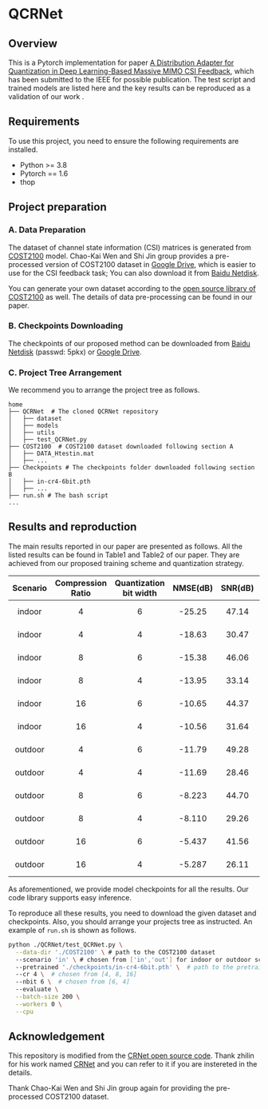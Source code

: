 # QCRNet
## Overview
This is a Pytorch implementation for paper [A Distribution Adapter for Quantization in Deep
Learning-Based Massive MIMO CSI Feedback](), which has been submitted to the IEEE for possible publication. The test script and trained models are listed here and the key results can be reproduced as a validation of our work .
## Requirements
To use this project, you need to ensure the following requirements are installed.
- Python >= 3.8
- Pytorch == 1.6
- thop
## Project preparation
### A. Data Preparation
The dataset of channel state information (CSI) matrices is generated from [COST2100](https://ieeexplore.ieee.org/document/6393523) model. Chao-Kai Wen and Shi Jin group provides a pre-processed version of COST2100 dataset in [Google Drive](https://drive.google.com/drive/folders/1_lAMLk_5k1Z8zJQlTr5NRnSD6ACaNRtj?usp=sharing), which is easier to use for the CSI feedback task; You can also download it from [Baidu Netdisk](https://pan.baidu.com/s/1Ggr6gnsXNwzD4ULbwqCmjA).

You can generate your own dataset according to the [open source library of COST2100](https://github.com/cost2100/cost2100) as well. The details of data pre-processing can be found in our paper.

### B. Checkpoints Downloading
The checkpoints of our proposed method can be downloaded from [Baidu Netdisk](https://pan.baidu.com/s/1KjRYjHZdoX2SerWZkUOT6A) (passwd: 5pkx) or [Google Drive]().

### C. Project Tree Arrangement

We recommend you to arrange the project tree as follows.

```
home
├── QCRNet  # The cloned QCRNet repository
│   ├── dataset
│   ├── models
│   ├── utils
│   ├── test_QCRNet.py
├── COST2100  # COST2100 dataset downloaded following section A
│   ├── DATA_Htestin.mat
│   ├── ...
├── Checkpoints # The checkpoints folder downloaded following section B
│   ├── in-cr4-6bit.pth
│   ├── ... 
├── run.sh # The bash script
...
```
## Results and reproduction
The main results reported in our paper are presented as follows. All the listed results can be found in Table1 and Table2 of our paper. They are achieved from our proposed training scheme and quantization strategy.

Scenario | Compression Ratio | Quantization bit width | NMSE(dB) | SNR(dB) | Checkpoints
:--: | :--: | :--: | :--: | :--: | :--:
indoor | 4 | 6 | -25.25 | 47.14 | in-cr4-6bit.pth
indoor | 4 | 4 | -18.63 | 30.47 | in-cr4-4bit.pth
indoor | 8 | 6 | -15.38 | 46.06 | in-cr8-6bit.pth
indoor | 8 | 4 | -13.95 | 33.14 | in-cr8-4bit.pth
indoor | 16 | 6 | -10.65 | 44.37 | in-cr16-6bit.pth
indoor | 16 | 4 | -10.56 | 31.64 | in-cr16-4bit.pth
outdoor | 4 | 6 | -11.79 | 49.28 | out-cr4-6bit.pth
outdoor | 4 | 4 | -11.69 | 28.46 | out-cr4-4bit.pth
outdoor | 8 | 6 | -8.223 | 44.70 | out-cr8-6bit.pth
outdoor | 8 | 4 | -8.110 | 29.26 | out-cr8-4bit.pth
outdoor | 16 | 6 | -5.437 | 41.56 | out-cr16-6bit.pth
outdoor | 16 | 4 | -5.287 | 26.11 | out-cr16-4bit.pth

As aforementioned, we provide model checkpoints for all the results. Our code library supports easy inference. 

To reproduce all these results, you need to download the given dataset and checkpoints. Also, you should arrange your projects tree as instructed. An example of `run.sh` is shown as follows.

``` bash
python ./QCRNet/test_QCRNet.py \
  --data-dir './COST2100' \ # path to the COST2100 dataset
  --scenario 'in' \ # chosen from ['in','out'] for indoor or outdoor scenarios respectively
  --pretrained './checkpoints/in-cr4-6bit.pth' \  # path to the pretrained checkpoint
  --cr 4 \  # chosen from [4, 8, 16]
  --nbit 6 \  # chosen from [6, 4]
  --evaluate \
  --batch-size 200 \
  --workers 0 \
  --cpu
```

  
## Acknowledgement

This repository is modified from the [CRNet open source code](https://github.com/Kylin9511/CRNet). Thank zhilin for his work named [CRNet](https://ieeexplore.ieee.org/document/9149229) and you can refer to it if you are instereted in the details. 

Thank Chao-Kai Wen and Shi Jin group again for providing the pre-processed COST2100 dataset.

